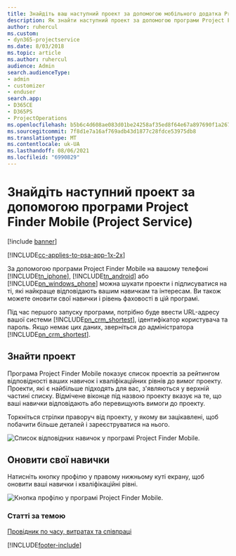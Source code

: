 ```yaml
---
title: Знайдіть ваш наступний проект за допомогою мобільного додатка Project Finder Mobile
description: Як знайти наступний проект за допомогою програми Project Finder Mobile for Project Service
author: ruhercul
ms.custom:
- dyn365-projectservice
ms.date: 8/03/2018
ms.topic: article
ms.author: ruhercul
audience: Admin
search.audienceType:
- admin
- customizer
- enduser
search.app:
- D365CE
- D365PS
- ProjectOperations
ms.openlocfilehash: b5b6c4d608ae083d01be24258af35ed8f64e67a897690f1a2678f76b8befdcb1
ms.sourcegitcommit: 7f8d1e7a16af769adb43d1877c28fdce53975db8
ms.translationtype: MT
ms.contentlocale: uk-UA
ms.lasthandoff: 08/06/2021
ms.locfileid: "6990829"
---
```

# <a name="find-your-next-project-with-the-project-finder-mobile-app-project-service"></a>Знайдіть наступний проект за допомогою програми Project Finder Mobile (Project Service)

[!include [banner](../includes/psa-now-project-operations.md)]

[!INCLUDE[cc-applies-to-psa-app-1x-2x](../includes/cc-applies-to-psa-app-1x-2x.md)]

За допомогою програми Project Finder Mobile на вашому телефоні [!INCLUDE[tn_iphone](../includes/tn-iphone.md)], [!INCLUDE[tn_android](../includes/tn-android.md)] або [!INCLUDE[pn_windows_phone](../includes/pn-windows-phone.md)] можна шукати проекти і підписуватися на ті, які найкраще відповідають вашим навичкам та інтересам. Ви також можете оновити свої навички і рівень фаховості в цій програмі.  
  
 Під час першого запуску програми, потрібно буде ввести URL-адресу вашої системи [!INCLUDE[pn_crm_shortest](../includes/pn-crm-shortest.md)], ідентифікатор користувача та пароль. Якщо немає цих даних, зверніться до адміністратора [!INCLUDE[pn_crm_shortest](../includes/pn-crm-shortest.md)].  
  
## <a name="find-a-project"></a>Знайти проект  
 Програма Project Finder Mobile показує список проектів за рейтингом відповідності ваших навичок і кваліфікаційних рівнів до вимог проекту. Проекти, які є найбільше підходять для вас, з'являються у верхній частині списку. Відмічене віконце під назвою проекту вказує на те, що ваші навички відповідають або перевищують вимоги до проекту.  
  
 Торкніться стрілки праворуч від проекту, у якому ви зацікавлені, щоб побачити більше деталей і зареєструватися на нього.  
  
 ![Список відповідних навичок у програмі Project Finder Mobile.](../psa/media/project-service-project-finder-list.png "Список відповідних навичок у програмі Project Finder Mobile")  
  
## <a name="update-your-skills"></a>Оновити свої навички  
 Натисніть кнопку профілю у правому нижньому куті екрану, щоб оновити ваші навички і кваліфікаційні рівні.  
  
 ![Кнопка профілю у програмі Project Finder Mobile.](../psa/media/project-service-project-finder-profile.png "Кнопка профілю у програмі Project Finder Mobile")  
  
### <a name="see-also"></a>Статті за темою  
 [Провідник по часу, витратах та співпраці](../psa/time-expense-collaboration-guide.md)


[!INCLUDE[footer-include](../includes/footer-banner.md)]